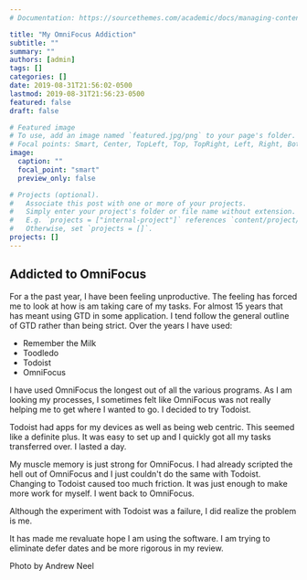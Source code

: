 ```yaml
---
# Documentation: https://sourcethemes.com/academic/docs/managing-content/

title: "My OmniFocus Addiction"
subtitle: ""
summary: ""
authors: [admin]
tags: []
categories: []
date: 2019-08-31T21:56:02-0500
lastmod: 2019-08-31T21:56:23-0500
featured: false
draft: false

# Featured image
# To use, add an image named `featured.jpg/png` to your page's folder.
# Focal points: Smart, Center, TopLeft, Top, TopRight, Left, Right, BottomLeft, Bottom, BottomRight.
image:
  caption: ""
  focal_point: "smart"
  preview_only: false

# Projects (optional).
#   Associate this post with one or more of your projects.
#   Simply enter your project's folder or file name without extension.
#   E.g. `projects = ["internal-project"]` references `content/project/deep-learning/index.md`.
#   Otherwise, set `projects = []`.
projects: []
---
```


## Addicted to OmniFocus

For a the past year, I have been feeling unproductive. The feeling has forced me to look at how is am taking care of my tasks. For almost 15 years that has meant using GTD in some application. I tend follow the general outline of GTD rather than being strict. Over the years I have used:

- Remember the Milk
- Toodledo
- Todoist
- OmniFocus

I have used OmniFocus the longest out of all the various programs. As I am looking my processes, I sometimes felt like OmniFocus was not really helping me to get where I wanted to go. I decided to try Todoist. 

Todoist had apps for my devices as well as being web centric. This seemed like a definite plus. It was easy to set up and I quickly got all my tasks transferred over. I lasted a day. 

My muscle memory is just strong for OmniFocus. I had already scripted the hell out of OmniFocus and I just couldn't do the same with Todoist. Changing to Todoist caused too much friction. It was just enough to make more work for myself. I went back to OmniFocus. 

Although the experiment with Todoist was a failure, I did realize the problem is me. 

It has made me revaluate hope I am using the software. I am trying to eliminate defer dates and be more rigorous in my review. 


Photo by Andrew Neel
